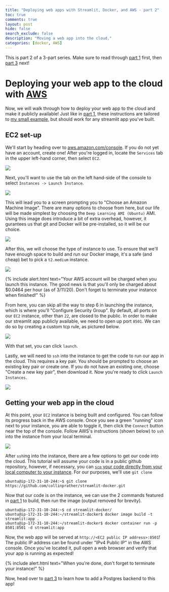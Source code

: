 ```yaml
---
title: "Deploying web apps with Streamlit, Docker, and AWS - part 2"
toc: true
comments: true
layout: post
hide: false
search_exclude: false
description: "Moving a web app into the cloud."
categories: [docker, AWS]
---
```


This is part 2 of a 3-part series. Make sure to read through [part 1](https://collinprather.github.io/blog/docker/aws/2020/03/10/streamlit-docker-pt1.html) first, then [part 3](https://collinprather.github.io/blog/docker/aws/2020/03/12/streamlit-docker-pt3.html) next!

# Deploying your web app to the cloud with [AWS](https://aws.amazon.com/console/)

Now, we will walk through how to deploy your web app to the cloud and make it publicly available! Just like in [part 1](https://collinprather.github.io/blog/docker/aws/2020/03/10/streamlit-docker-pt1.html), these instructions are tailored to [my small example](https://github.com/collinprather/streamlit-docker), but should work for any streamlit app you've built.

## EC2 set-up

We'll start by heading over to [aws.amazon.com/console](aws.amazon.com/console). If you do not yet have an account, create one! After you're logged in, locate the `Services` tab in the upper left-hand corner, then select `EC2`.

![](../../../../../images/2020-03-11-streamlit-docker-pt2/ec2.png)

Next, you'll want to use the tab on the left hand-side of the console to select `Instances -> Launch Instance`. 

![](../../../../../images/2020-03-11-streamlit-docker-pt2/launch.png)

This will lead you to a screen prompting you to "Choose an Amazon Machine Image". There are many options to choose from here, but our life will be made simplest by choosing the `Deep Learning AMI (Ubuntu)` AMI. Using this image does introduce a bit of extra overhead, however, it gurantees us that git and Docker will be pre-installed, so it will be our choice.

![](../../../../../images/2020-03-11-streamlit-docker-pt2/ami.png)

After this, we will choose the type of instance to use. To ensure that we'll have enough space to build and run our Docker image, it's a safe (and cheap) bet to pick a `t2.medium` instance.

![](../../../../../images/2020-03-11-streamlit-docker-pt2/t2medium.png)

{% include alert.html text="Your AWS account will be charged when you launch this instance. The good news is that you'll only be charged about $0.0464 per hour (as of 3/11/20). Don't forget to terminate your instance when finished!" %}

From here, you can skip all the way to step 6 in launching the instance, which is where you'll "Configure Security Group". By default, all ports on our `EC2` instance, other than `22`, are closed to the public. In order to make our streamlit app publicly available, we need to open up port `8501`. We can do so by creating a custom tcp rule, as pictured below.

![](../../../../../images/2020-03-11-streamlit-docker-pt2/tcp.png)

With that set, you can click `launch`.

Lastly, we will need to `ssh` into the instance to get the code to run our app in the cloud. This requires a key pair. You should be prompted to choose an existing key pair or create one. If you do not have an existing one, choose "Create a new key pair", then download it. Now you're ready to click `Launch Instances`.

![](../../../../../images/2020-03-11-streamlit-docker-pt2/key_pair.png)

## Getting your web app in the cloud

At this point, your `EC2` instance is being built and configured. You can follow its progress back in the AWS console. Once you see a green "running" icon next to your instance, you are able to toggle it, then click the `Connect` button near the top of the console. Follow AWS's instructions (shown below) to `ssh` into the instance from your local terminal.

![](../../../../../images/2020-03-11-streamlit-docker-pt2/connect.png)

After `ssh`ing into the instance, there are a few options to get our code into the cloud. This tutorial will assume your code is in a public github repository, however, if necessary, you can [`scp` your code directly from your local computer to your instance](https://github.com/juanfrans/notes/wiki/Copying-Files-Between-Local-Computer-and-Instance-(AWS)). For our purposes, we'll use `git clone`

```shell
ubuntu@ip-172-31-10-244:~$ git clone https://github.com/collinprather/streamlit-docker.git
```

Now that our code is on the instance, we can use the 2 commands featured in [part 1](https://collinprather.github.io/blog//docker/aws/2020/03/10/streamlit-docker-pt1.html) to build, then run the image (output removed for brevity).

```shell
ubuntu@ip-172-31-10-244:~$ cd streamlit-docker/
ubuntu@ip-172-31-10-244:~/streamlit-docker$ docker image build -t streamlit:app .
ubuntu@ip-172-31-10-244:~/streamlit-docker$ docker container run -p 8501:8501 -d streamlit:app
```

Now, the web app will be served at `http://<EC2 public IP address>:8501`! The public IP address can be found under "IPv4 Public IP" in the AWS console. Once you've located it, pull open a web browser and verify that your app is running as expected!

{% include alert.html text="When you're done, don't forget to terminate your instance!" %}

Now, head over to [part 3](https://collinprather.github.io/blog/docker/aws/2020/03/12/streamlit-docker-pt3.html) to learn how to add a Postgres backend to this app!